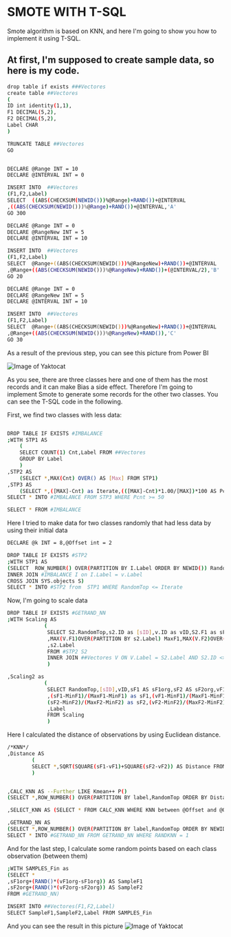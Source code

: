 # SMOTE WITH T-SQL
Smote algorithm is based on KNN, and here I'm going to show you how to implement it using T-SQL.


## At first, I'm supposed to create sample data, so here is my code.
```bash
drop table if exists ###Vectores
create table ##Vectores 
(
ID int identity(1,1),
F1 DECIMAL(5,2),
F2 DECIMAL(5,2),
Label CHAR
)

TRUNCATE TABLE ##Vectores
GO 


DECLARE @Range INT = 10
DECLARE @INTERVAL INT = 0

INSERT INTO  ##Vectores 
(F1,F2,Label)
SELECT  ((ABS(CHECKSUM(NEWID()))%@Range)+RAND())+@INTERVAL
,((ABS(CHECKSUM(NEWID()))%@Range)+RAND())+@INTERVAL,'A'
GO 300

DECLARE @Range INT = 0
DECLARE @RangeNew INT = 5
DECLARE @INTERVAL INT = 10

INSERT INTO  ##Vectores 
(F1,F2,Label)
SELECT  @Range+((ABS(CHECKSUM(NEWID()))%@RangeNew)+RAND())+@INTERVAL
,@Range+((ABS(CHECKSUM(NEWID()))%@RangeNew)+RAND())+(@INTERVAL/2),'B'
GO 20

DECLARE @Range INT = 0
DECLARE @RangeNew INT = 5
DECLARE @INTERVAL INT = 10

INSERT INTO  ##Vectores 
(F1,F2,Label)
SELECT  @Range+((ABS(CHECKSUM(NEWID()))%@RangeNew)+RAND())+@INTERVAL
,@Range+((ABS(CHECKSUM(NEWID()))%@RangeNew)+RAND()),'C'
GO 30

```

As a result of the previous step, you can see this picture from Power BI 

![Image of Yaktocat](https://github.com/HdHamid/SQL-server/blob/T-Sql-Scripts/Smote1.jpg)

As you see, there are three classes here and one of them has the most records and it can make Bias a side effect.
Therefore I'm going to implement Smote to generate some records for the other two classes. You can see the T-SQL code in the following.

First, we find two classes with less data:
```bash 

DROP TABLE IF EXISTS #IMBALANCE
;WITH STP1 AS 
	(
	SELECT COUNT(1) Cnt,Label FROM ##Vectores
	GROUP BY Label
	)
,STP2 AS 
	(SELECT *,MAX(Cnt) OVER() AS [Max] FROM STP1)
,STP3 AS 
	(SELECT *,([MAX]-Cnt) as Iterate,(([MAX]-Cnt)*1.00/[MAX])*100 AS Pcnt FROM STP2)
SELECT * INTO #IMBALANCE FROM STP3 WHERE Pcnt >= 50

SELECT * FROM #IMBALANCE

```

Here I tried to make data for two classes randomly that had less data by using their initial data
```bash
DECLARE @k INT = 8,@Offset int = 2

DROP TABLE IF EXISTS #STP2
;WITH STP1 AS 
(SELECT  ROW_NUMBER() OVER(PARTITION BY I.Label ORDER BY NEWID()) RandomTop,V.*,I.Iterate FROM ##Vectores V 
INNER JOIN #IMBALANCE I on I.Label = v.Label
CROSS JOIN SYS.objects S)
SELECT * INTO #STP2 from  STP1 WHERE RandomTop <= Iterate
```

Now, I'm going to scale data 
```bash
DROP TABLE IF EXISTS #GETRAND_NN
;WITH Scaling AS 
			(
			 SELECT S2.RandomTop,s2.ID as [sID],v.ID as vID,S2.F1 as sF1,s2.f2 as sF2,v.f1 as vF1,v.f2 as vF2
			 ,MAX(V.F1)OVER(PARTITION BY s2.Label) MaxF1,MAX(V.F2)OVER(PARTITION BY s2.Label) MaxF2,MIN(V.F1)OVER(PARTITION BY s2.Label) MinF1,MIN(V.F2)OVER(PARTITION BY s2.Label)MinF2
			 ,s2.Label
			 FROM #STP2 S2 
			 INNER JOIN ##Vectores V ON V.Label = S2.Label AND S2.ID <> V.ID
			 ) 				

,Scaling2 as 
			(
			 SELECT RandomTop,[sID],vID,sF1 AS sF1org,sF2 AS sF2org,vF1 AS vF1org,vF2 AS vF2org
			 ,(sF1-MinF1)/(MaxF1-MinF1) as sF1,(vF1-MinF1)/(MaxF1-MinF1) as vF1,
			 (sF2-MinF2)/(MaxF2-MinF2) as sF2,(vF2-MinF2)/(MaxF2-MinF2) as vF2
			 ,Label
			 FROM Scaling
			 )
``` 

Here I calculated the distance of observations by using Euclidean distance.
```bash 
/*KNN*/
,Distance AS 
		(
		SELECT *,SQRT(SQUARE(sF1-vF1)+SQUARE(sF2-vF2)) AS Distance FROM Scaling2
		)


,CALC_KNN AS --Further LIKE Kmean++ P()
(SELECT *,ROW_NUMBER() OVER(PARTITION BY label,RandomTop ORDER BY Distance Desc) AS KNN FROM Distance)

,SELECT_KNN AS (SELECT * FROM CALC_KNN WHERE KNN between @Offset and @Offset + @k)

,GETRAND_NN AS 
(SELECT *,ROW_NUMBER() OVER(PARTITION BY label,RandomTop ORDER BY NEWID()) AS RANDKNN FROM SELECT_KNN)
SELECT * INTO #GETRAND_NN FROM GETRAND_NN WHERE RANDKNN = 1
```

And for the last step, I calculate some random points based on each class observation (between them)
```bash
;WITH SAMPLES_Fin as
(SELECT *
,sF1org+(RAND()*(vF1org-sF1org)) AS SampleF1
,sF2org+(RAND()*(vF2org-sF2org)) AS SampleF2
FROM #GETRAND_NN)

INSERT INTO ##Vectores(F1,F2,Label)
SELECT SampleF1,SampleF2,Label FROM SAMPLES_Fin

```
And you can see the result in this picture 
![Image of Yaktocat](https://github.com/HdHamid/SQL-server/blob/T-Sql-Scripts/Smote2.jpg)
